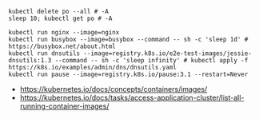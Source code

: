 ```
kubectl delete po --all # -A
sleep 10; kubectl get po # -A

kubectl run nginx --image=nginx
kubectl run busybox --image=busybox --command -- sh -c 'sleep 1d' # https://busybox.net/about.html
kubectl run dnsutils --image=registry.k8s.io/e2e-test-images/jessie-dnsutils:1.3 --command -- sh -c 'sleep infinity' # kubectl apply -f https://k8s.io/examples/admin/dns/dnsutils.yaml
kubectl run pause --image=registry.k8s.io/pause:3.1 --restart=Never
```

- https://kubernetes.io/docs/concepts/containers/images/
- https://kubernetes.io/docs/tasks/access-application-cluster/list-all-running-container-images/
